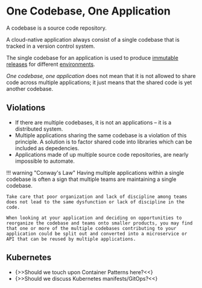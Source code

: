 # One Codebase, One Application

A codebase is a source code repository.

A cloud-native application always consist of a single codebase that is tracked in a version control system.

The single codebase for an application is used to produce [immutable releases](/build-release-run/#release) for different [environments](/environment-parity).

*One codebase, one application* does not mean that it is not allowed to share code across multiple applications; it just means that the shared code is yet another codebase.

## Violations

* If there are multiple codebases, it is not an applications – it is a distributed system.
* Multiple applications sharing the same codebase is a violation of this principle. A solution is to factor shared code into libraries which can be included as depedencies.
* Applications made of up multiple source code repositories, are nearly impossible to automate.

!!! warning "Conway's Law"
    Having multiple applications within a single codebase is often a sign that multiple teams are maintaining a single codebase. 
  
    Take care that poor organization and lack of discipline among teams does not lead to the same dysfunction or lack of discipline in the code.

    When looking at your application and deciding on opportunities to reorganize the codebase and teams onto smaller products, you may find that one or more of the multiple codebases contributing to your application could be split out and converted into a microservice or API that can be reused by multiple applications.

## Kubernetes

* {>>Should we touch upon Container Patterns here?<<}
* {>>Should we discuss Kubernetes manifests/GitOps?<<}

